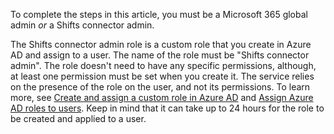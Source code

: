To complete the steps in this article, you must be a Microsoft 365 global admin *or* a Shifts connector admin.

 The Shifts connector admin role is a custom role that you create in Azure AD and assign to a user. The name of the role must be "Shifts connector admin". The role doesn't need to have any specific permissions, although, at least one permission must be set when you create it. The service relies on the presence of the role on the user, and not its permissions.  To learn more, see [Create and assign a custom role in Azure AD](/azure/active-directory/roles/custom-create) and [Assign Azure AD roles to users](/azure/active-directory/roles/manage-roles-portal). Keep in mind that it can take up to 24 hours for the role to be created and applied to a user.